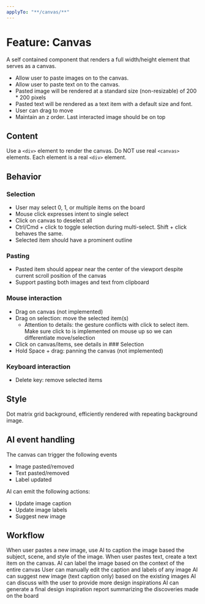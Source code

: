 ```yaml
---
applyTo: "**/canvas/**"
---
```


# Feature: Canvas

A self contained component that renders a full width/height element that serves as a canvas.

- Allow user to paste images on to the canvas.
- Allow user to paste text on to the canvas.
- Pasted image will be rendered at a standard size (non-resizable) of 200 \* 200 pixels
- Pasted text will be rendered as a text item with a default size and font.
- User can drag to move
- Maintain an z order. Last interacted image should be on top

## Content

Use a `<div>` element to render the canvas. Do NOT use real `<canvas>` elements.
Each element is a real `<div>` element.

## Behavior

### Selection

- User may select 0, 1, or multiple items on the board
- Mouse click expresses intent to single select
- Click on canvas to deselect all
- Ctrl/Cmd + click to toggle selection during multi-select. Shift + click behaves the same.
- Selected item should have a prominent outline

### Pasting

- Pasted item should appear near the center of the viewport despite current scroll position of the canvas
- Support pasting both images and text from clipboard

### Mouse interaction

- Drag on canvas (not implemented)
- Drag on selection: move the selected item(s)
  - Attention to details: the gesture conflicts with click to select item. Make sure click to is implemented on mouse up so we can differentiate move/selection
- Click on canvas/items, see details in ### Selection
- Hold Space + drag: panning the canvas (not implemented)

### Keyboard interaction

- Delete key: remove selected items

## Style

Dot matrix grid background, efficiently rendered with repeating background image.

## AI event handling

The canvas can trigger the following events

- Image pasted/removed
- Text pasted/removed
- Label updated

AI can emit the following actions:

- Update image caption
- Update image labels
- Suggest new image

## Workflow

When user pastes a new image, use AI to caption the image based the subject, scene, and style of the image.
When user pastes text, create a text item on the canvas.
AI can label the image based on the context of the entire canvas
User can manually edit the caption and labels of any image
AI can suggest new image (text caption only) based on the existing images
AI can discuss with the user to provide more design inspirations
AI can generate a final design inspiration report summarizing the discoveries made on the board
